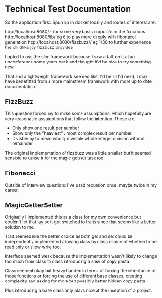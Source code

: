 # Technical Test Documentation
So the application first. Spun up in docker locally and routes of interest are:

http://localhost:8080/ - for some very basic output from the functions
http://localhost:8080/fib/<sequence> eg 6 to play more deeply with fibonacci generation
http://localhost:8080/fizzbuzz/<from>/<to> eg 1/30 to further experience the childlike joy fizzbuzz provides

I opted to use the slim framework because I saw a talk on it at an unconference some years back and thought it'd be nice to try something new.

That and a lightweight framework seemed like it'd be all I'd need, I may have benefitted from a more mainstream framework with more up to date documentation.

## FizzBuzz
This question forced my to make some assumptions, which hopefully are very reasonable assumptions that follow the intention. These are:

* Only show one result per number
* Show only the "heaviest" / most complex result per number
* Divisble by to mean wholly divisible whole integer division without remainder

The original implementation of fizzbuzz was a little smaller but it seemed sensible to utilise it for the magic get/set task too.

## Fibonacci
Outside of interview questions I've used recursion once, maybe twice in my career. 

## MagicGetterSetter
Originally I implemented this as a class for my own convenience but couldn't let that lay so it got switched to traits since that seems like a better solution to me.

Trait seemed like the better choice as both get and set could be independently implemented allowing class by class choice of whether to be read only or allow write too.

Interface seemed weak because the implementation wasn't likely to change too much from class to class introducing a slew of copy pasta.

Class seemed okay but heavy handed in terms of forcing the inheritance of those functions or forcing the use of different base classes, creating complexity and asking for more but possibly better hidden copy pasta.

Plus introducing a base class only plays nice at the inception of a project.